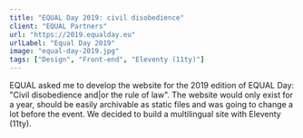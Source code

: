 ```yaml
---
title: "EQUAL Day 2019: civil disobedience"
client: "EQUAL Partners"
url: "https://2019.equalday.eu"
urlLabel: "Equal Day 2019"
image: "equal-day-2019.jpg"
tags: ["Design", "Front-end", "Eleventy (11ty)"]
---
```


EQUAL asked me to develop the website for the 2019 edition of EQUAL Day: "Civil disobedience and|or the rule of law". The website would only exist for a year, should be easily archivable as static files and was going to change a lot before the event. We decided to build a multilingual site with Eleventy (11ty).
